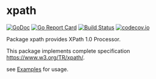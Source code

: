 # xpath

[![GoDoc](https://godoc.org/github.com/santhosh-tekuri/xpath?status.svg)](https://godoc.org/github.com/santhosh-tekuri/xpath)
[![Go Report Card](https://goreportcard.com/badge/github.com/santhosh-tekuri/xpath)](https://goreportcard.com/report/github.com/santhosh-tekuri/xpath)
[![Build Status](https://travis-ci.org/santhosh-tekuri/xpath.svg?branch=master)](https://travis-ci.org/santhosh-tekuri/xpath)
[![codecov.io](https://codecov.io/github/santhosh-tekuri/xpath/coverage.svg?branch=master)](https://codecov.io/github/santhosh-tekuri/xpath?branch=master)

Package xpath provides XPath 1.0 Processor.

This package implements complete specification https://www.w3.org/TR/xpath/.

see [Examples](https://godoc.org/github.com/santhosh-tekuri/xpath#pkg-examples) for usage.

